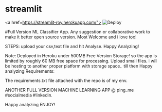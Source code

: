 # streamlit

<a href=https://streamlit-roy.herokuapp.com/">
  <img src="https://www.herokucdn.com/deploy/button.svg" alt="Deploy">
</a>

#Full Version ML Classifier App. Any suggestion or collaborative work to make it better open source version. Most Welcome and i love too!

STEPS: upload your csv,text file and hit Analyse. Happy Analyzing!

Note: Deployed in Heroku under 500MB Free Version Storage! so the app is limited by roughly 60 MB free space for processing. 
Upload small files. i will be hosting to another proper platform with storage space.. till then Happy analyzing 
Requirements:

The requirements.txt file attached with the repo is of my env. 

ANOTHER FULL VERSION MACHINE LEARNING APP @ ping_me #socialmedia #linkedin.

Happy analyzing ENJOY!
